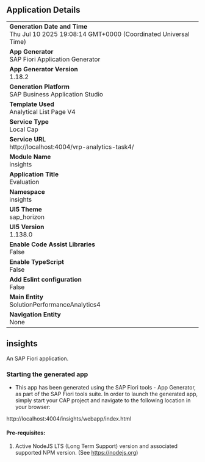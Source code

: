 ## Application Details
|               |
| ------------- |
|**Generation Date and Time**<br>Thu Jul 10 2025 19:08:14 GMT+0000 (Coordinated Universal Time)|
|**App Generator**<br>SAP Fiori Application Generator|
|**App Generator Version**<br>1.18.2|
|**Generation Platform**<br>SAP Business Application Studio|
|**Template Used**<br>Analytical List Page V4|
|**Service Type**<br>Local Cap|
|**Service URL**<br>http://localhost:4004/vrp-analytics-task4/|
|**Module Name**<br>insights|
|**Application Title**<br>Evaluation|
|**Namespace**<br>insights|
|**UI5 Theme**<br>sap_horizon|
|**UI5 Version**<br>1.138.0|
|**Enable Code Assist Libraries**<br>False|
|**Enable TypeScript**<br>False|
|**Add Eslint configuration**<br>False|
|**Main Entity**<br>SolutionPerformanceAnalytics4|
|**Navigation Entity**<br>None|

## insights

An SAP Fiori application.

### Starting the generated app

-   This app has been generated using the SAP Fiori tools - App Generator, as part of the SAP Fiori tools suite.  In order to launch the generated app, simply start your CAP project and navigate to the following location in your browser:

http://localhost:4004/insights/webapp/index.html

#### Pre-requisites:

1. Active NodeJS LTS (Long Term Support) version and associated supported NPM version.  (See https://nodejs.org)


